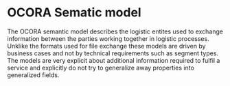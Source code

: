 # OCORA Sematic model

The OCORA semantic model describes the logistic entites used to exchange information between the parties working together in logistic processes. Unklike the
formats used for file exchange these models are driven by business cases and not by technical requirements such as segment types. The models are very explicit about
additional information required to fulfil a service and explicitly do not try to generalize away properties into generalized fields.
